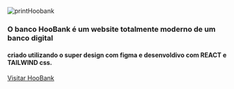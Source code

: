 ![printHoobank](https://user-images.githubusercontent.com/63760133/199859673-dbe2d4d2-611e-4a20-a1e6-8ec77c3f6d73.png)
<h3>O banco HooBank é um website totalmente moderno de um banco digital </h3>
<h4> criado utilizando o super design com figma e desenvoldivo com REACT e TAILWIND css.</h4>
<a href="https://hoobank.netlify.app">Visitar HooBank </a>

